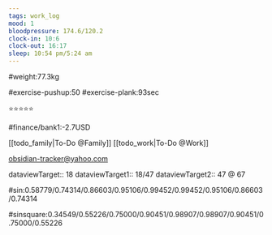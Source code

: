 ```yaml
---
tags: work_log
mood: 1
bloodpressure: 174.6/120.2
clock-in: 10:6
clock-out: 16:17
sleep: 10:54 pm/5:24 am
---
```


#weight:77.3kg

#exercise-pushup:50
#exercise-plank:93sec


⭐⭐⭐⭐⭐

#finance/bank1:-2.7USD

[[todo_family|To-Do @Family]]
[[todo_work|To-Do @Work]]

obsidian-tracker@yahoo.com


dataviewTarget:: 18
dataviewTarget1:: 18/47
dataviewTarget2:: 47 @ 67

#sin:0.58779/0.74314/0.86603/0.95106/0.99452/0.99452/0.95106/0.86603/0.74314

#sinsquare:0.34549/0.55226/0.75000/0.90451/0.98907/0.98907/0.90451/0.75000/0.55226

